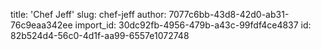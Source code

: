 title: 'Chef Jeff'
slug: chef-jeff
author: 7077c6bb-43d8-42d0-ab31-76c9eaa342ee
import_id: 30dc92fb-4956-479b-a43c-99fdf4ce4837
id: 82b524d4-56c0-4d1f-aa99-6557e1072748
